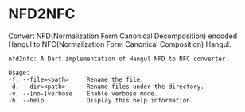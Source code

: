 # NFD2NFC

Convert NFD(Normalization Form Canonical Decomposition) encoded Hangul to NFC(Normalization Form Canonical Composition) Hangul.

```
nfd2nfc: A Dart implementation of Hangul NFD to NFC converter.

Usage:
-f, --file=<path>     Rename the file.
-d, --dir=<path>      Rename files under the directory.
-v, --[no-]verbose    Enable verbose mode.
-h, --help            Display this help information.
```
